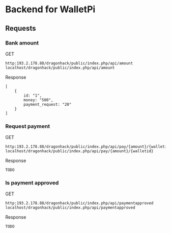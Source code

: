 # Backend for WalletPi

## Requests

### Bank amount
GET

    http:193.2.178.88/dragonhack/public/index.php/api/amount  
    localhost/dragonhack/public/index.php/api/amount
Response

    [
        {
            id: "1",
            money: "500",
            payment_request: "20"
        }
    ]
  
### Request payment
GET
    
    http:193.2.178.88/dragonhack/public/index.php/api/pay/{amount}/{walletid}
    localhost/dragonhack/public/index.php/api/pay/{amount}/{walletid}
Response

    TODO      
    
### Is payment approved
GET

    http:193.2.178.88/dragonhack/public/index.php/api/paymentapproved
    localhost/dragonhack/public/index.php/api/paymentapproved 
Response

    TODO
    
        